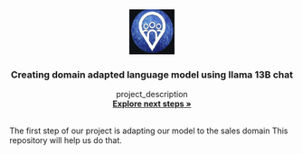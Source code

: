 <a name="readme-top"></a>
<br />
<div align="center">
  <a href="https://github.com/github_username/repo_name">
    <img src="meetplace.png" alt="Logo" width="80" height="80">
  </a>
<h3 align="center">Creating domain adapted language model using llama 13B chat</h3>

  <p align="center">
    project_description
    <br />
    <a href="https://github.com/github_username/repo_name"><strong>Explore next steps »</strong></a>
    <br />
    <br />
  </p>
</div>
The first step of our project is adapting our model to the sales domain This repository will help us do that.

